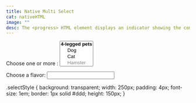 ```yaml
---
title: Native Multi Select
cat: nativeHTML
image: ""
desc: The <progress> HTML element displays an indicator showing the completion progress of a task, typically displayed as a progress bar.
---
```



<html-code>
<label>Choose one or more :</label>
<select name="pets" multiple size="4" class="selectStyle">
  <optgroup label="4-legged pets">
    <option value="dog">Dog</option>
    <option value="cat">Cat</option>
    <option value="hamster" disabled>Hamster</option>
  </optgroup>
  <optgroup label="Flying pets">
    <option value="parrot">Parrot</option>
    <option value="macaw">Macaw</option>
    <option value="albatross">Albatross</option>
  </optgroup>
</select>


<label for="ice-cream-choice">Choose a flavor:</label>
<input list="ice-cream-flavors" id="ice-cream-choice" name="ice-cream-choice" />

<datalist id="ice-cream-flavors">
    <option value="Chocolate">
    <option value="Coconut">
    <option value="Mint">
    <option value="Strawberry">
    <option value="Vanilla">
</datalist>
</html-code>

<css-code>
.selectStyle {
   background: transparent;
   width: 250px;
   padding: 4px;
   font-size: 1em;
   border: 1px solid #ddd;
   height: 150px;
}
</css-code>
